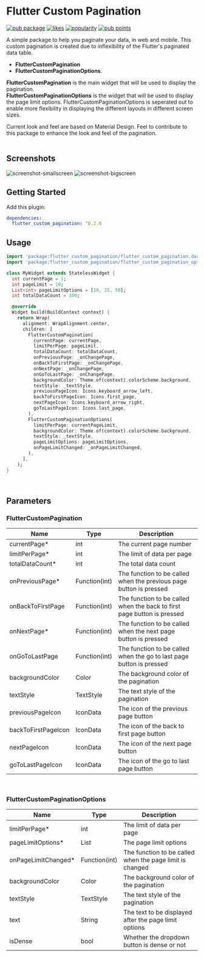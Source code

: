 # Flutter Custom Pagination

[![pub package](https://img.shields.io/pub/v/flutter_custom_pagination)](https://pub.dev/packages/flutter_custom_pagination)
[![likes](https://img.shields.io/pub/likes/flutter_custom_pagination)](https://pub.dev/packages/flutter_custom_pagination/score)
[![popularity](https://img.shields.io/pub/popularity/flutter_custom_pagination)](https://pub.dev/packages/flutter_custom_pagination/score)
[![pub points](https://img.shields.io/pub/points/flutter_custom_pagination)](https://pub.dev/packages/flutter_custom_pagination/score)

A simple package to help you paginate your data, in web and mobile. This custom pagination is created due to inflexibility of the Flutter's paginated data table.

* **FlutterCustomPagination** 
* **FlutterCustomPaginationOptions**. 

**FlutterCustomPagination** is the main widget that will be used to display the pagination. <br>
**FlutterCustomPaginationOptions** is the widget that will be used to display the page limit options. FlutterCustomPaginationOptions is seperated out to enable more flexibility in displaying the different layouts in different screen sizes.

Current look and feel are based on Material Design. Feel to contribute to this package to enhance the look and feel of the pagination.
<br><br>

## Screenshots

![screenshot-smallscreen](https://github.com/kimmanwky/flutter_custom_pagination/blob/master/screenshot_1.png?raw=true)
![screenshot-bigscreen](https://github.com/kimmanwky/flutter_custom_pagination/blob/master/screenshot_2.png?raw=true)

## Getting Started

Add this plugin:

```yaml
dependencies:
  flutter_custom_pagination: ^0.2.0
```

## Usage

```dart
import 'package:flutter_custom_pagination/flutter_custom_pagination.dart';
import 'package:flutter_custom_pagination/flutter_custom_pagination_options.dart';

class MyWidget extends StatelessWidget {
  int currentPage = 1;
  int pageLimit = 10;
  List<int> pageLimitOptions = [10, 25, 50];
  int totalDataCount = 100;

  @override
  Widget build(BuildContext context) {
    return Wrap(
      alignment: WrapAlignment.center,
      children: [
        FlutterCustomPagination(
          currentPage: currentPage,
          limitPerPage: pageLimit,
          totalDataCount: totalDataCount,
          onPreviousPage: _onChangePage,
          onBackToFirstPage: _onChangePage,
          onNextPage: _onChangePage,
          onGoToLastPage: _onChangePage,
          backgroundColor: Theme.of(context).colorScheme.background,
          textStyle: _textStyle,
          previousPageIcon: Icons.keyboard_arrow_left,
          backToFirstPageIcon: Icons.first_page,
          nextPageIcon: Icons.keyboard_arrow_right,
          goToLastPageIcon: Icons.last_page,
        ),
        FlutterCustomPaginationOptions(
          limitPerPage: currentPageLimit,
          backgroundColor: Theme.of(context).colorScheme.background,
          textStyle: _textStyle,
          pageLimitOptions: pageLimitOptions,
          onPageLimitChanged: _onPageLimitChanged,
        ),
      ],
    );
}
```

<br>

## Parameters

### FlutterCustomPagination

| Name                 | Type          | Description                                                             |
| -------------------- | ------------- | ----------------------------------------------------------------------- |
| currentPage*         | int           | The current page number                                                 |
| limitPerPage*        | int           | The limit of data per page                                              |
| totalDataCount*      | int           | The total data count                                                    |
| onPreviousPage*      | Function(int) | The function to be called when the previous page button is pressed      |
| onBackToFirstPage    | Function(int) | The function to be called when the back to first page button is pressed |
| onNextPage*          | Function(int) | The function to be called when the next page button is pressed          |
| onGoToLastPage       | Function(int) | The function to be called when the go to last page button is pressed    |
| backgroundColor      | Color         | The background color of the pagination                                  |
| textStyle            | TextStyle     | The text style of the pagination                                        |
| previousPageIcon     | IconData      | The icon of the previous page button                                    |
| backToFirstPageIcon  | IconData      | The icon of the back to first page button                               |
| nextPageIcon         | IconData      | The icon of the next page button                                        |
| goToLastPageIcon     | IconData      | The icon of the go to last page button                                  |

<br>

### FlutterCustomPaginationOptions

| Name                 | Type          | Description                                                             |
| -------------------- | ------------- | ----------------------------------------------------------------------- |
| limitPerPage*        | int           | The limit of data per page                                              |
| pageLimitOptions*    | List<int>     | The page limit options                                                  |
| onPageLimitChanged*  | Function(int) | The function to be called when the page limit is changed                |
| backgroundColor      | Color         | The background color of the pagination                                  |
| textStyle            | TextStyle     | The text style of the pagination                                        |
| text                 | String        | The text to be displayed after the page limit options                   |
| isDense              | bool          | Whether the dropdown button is dense or not                             |